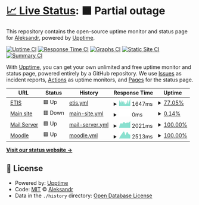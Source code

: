 # [📈 Live Status](https://ijo42.github.io/psu-uptime): <!--live status--> **🟧 Partial outage**

This repository contains the open-source uptime monitor and status page for [Aleksandr](https://ijo42.ru), powered by [Upptime](https://github.com/upptime/upptime).

[![Uptime CI](https://github.com/ijo42/psu-uptime/workflows/Uptime%20CI/badge.svg)](https://github.com/ijo42/psu-uptime/actions?query=workflow%3A%22Uptime+CI%22)
[![Response Time CI](https://github.com/ijo42/psu-uptime/workflows/Response%20Time%20CI/badge.svg)](https://github.com/ijo42/psu-uptime/actions?query=workflow%3A%22Response+Time+CI%22)
[![Graphs CI](https://github.com/ijo42/psu-uptime/workflows/Graphs%20CI/badge.svg)](https://github.com/ijo42/psu-uptime/actions?query=workflow%3A%22Graphs+CI%22)
[![Static Site CI](https://github.com/ijo42/psu-uptime/workflows/Static%20Site%20CI/badge.svg)](https://github.com/ijo42/psu-uptime/actions?query=workflow%3A%22Static+Site+CI%22)
[![Summary CI](https://github.com/ijo42/psu-uptime/workflows/Summary%20CI/badge.svg)](https://github.com/ijo42/psu-uptime/actions?query=workflow%3A%22Summary+CI%22)

With [Upptime](https://upptime.js.org), you can get your own unlimited and free uptime monitor and status page, powered entirely by a GitHub repository. We use [Issues](https://github.com/ijo42/psu-uptime/issues) as incident reports, [Actions](https://github.com/ijo42/psu-uptime/actions) as uptime monitors, and [Pages](https://ijo42.github.io/psu-uptime) for the status page.

<!--start: status pages-->
<!-- This summary is generated by Upptime (https://github.com/upptime/upptime) -->
<!-- Do not edit this manually, your changes will be overwritten -->
<!-- prettier-ignore -->
| URL | Status | History | Response Time | Uptime |
| --- | ------ | ------- | ------------- | ------ |
| <img alt="" src="https://icons.duckduckgo.com/ip3/student.psu.ru.ico" height="13"> [ETIS](https://student.psu.ru) | 🟩 Up | [etis.yml](https://github.com/ijo42/psu-uptime/commits/HEAD/history/etis.yml) | <details><summary><img alt="Response time graph" src="./graphs/etis/response-time-week.png" height="20"> 1647ms</summary><br><a href="https://ijo42.github.io/psu-uptime/history/etis"><img alt="Response time 1853" src="https://img.shields.io/endpoint?url=https%3A%2F%2Fraw.githubusercontent.com%2Fijo42%2Fpsu-uptime%2FHEAD%2Fapi%2Fetis%2Fresponse-time.json"></a><br><a href="https://ijo42.github.io/psu-uptime/history/etis"><img alt="24-hour response time 2221" src="https://img.shields.io/endpoint?url=https%3A%2F%2Fraw.githubusercontent.com%2Fijo42%2Fpsu-uptime%2FHEAD%2Fapi%2Fetis%2Fresponse-time-day.json"></a><br><a href="https://ijo42.github.io/psu-uptime/history/etis"><img alt="7-day response time 1647" src="https://img.shields.io/endpoint?url=https%3A%2F%2Fraw.githubusercontent.com%2Fijo42%2Fpsu-uptime%2FHEAD%2Fapi%2Fetis%2Fresponse-time-week.json"></a><br><a href="https://ijo42.github.io/psu-uptime/history/etis"><img alt="30-day response time 1705" src="https://img.shields.io/endpoint?url=https%3A%2F%2Fraw.githubusercontent.com%2Fijo42%2Fpsu-uptime%2FHEAD%2Fapi%2Fetis%2Fresponse-time-month.json"></a><br><a href="https://ijo42.github.io/psu-uptime/history/etis"><img alt="1-year response time 1853" src="https://img.shields.io/endpoint?url=https%3A%2F%2Fraw.githubusercontent.com%2Fijo42%2Fpsu-uptime%2FHEAD%2Fapi%2Fetis%2Fresponse-time-year.json"></a></details> | <details><summary><a href="https://ijo42.github.io/psu-uptime/history/etis">77.05%</a></summary><a href="https://ijo42.github.io/psu-uptime/history/etis"><img alt="All-time uptime 98.34%" src="https://img.shields.io/endpoint?url=https%3A%2F%2Fraw.githubusercontent.com%2Fijo42%2Fpsu-uptime%2FHEAD%2Fapi%2Fetis%2Fuptime.json"></a><br><a href="https://ijo42.github.io/psu-uptime/history/etis"><img alt="24-hour uptime 68.69%" src="https://img.shields.io/endpoint?url=https%3A%2F%2Fraw.githubusercontent.com%2Fijo42%2Fpsu-uptime%2FHEAD%2Fapi%2Fetis%2Fuptime-day.json"></a><br><a href="https://ijo42.github.io/psu-uptime/history/etis"><img alt="7-day uptime 77.05%" src="https://img.shields.io/endpoint?url=https%3A%2F%2Fraw.githubusercontent.com%2Fijo42%2Fpsu-uptime%2FHEAD%2Fapi%2Fetis%2Fuptime-week.json"></a><br><a href="https://ijo42.github.io/psu-uptime/history/etis"><img alt="30-day uptime 94.43%" src="https://img.shields.io/endpoint?url=https%3A%2F%2Fraw.githubusercontent.com%2Fijo42%2Fpsu-uptime%2FHEAD%2Fapi%2Fetis%2Fuptime-month.json"></a><br><a href="https://ijo42.github.io/psu-uptime/history/etis"><img alt="1-year uptime 98.34%" src="https://img.shields.io/endpoint?url=https%3A%2F%2Fraw.githubusercontent.com%2Fijo42%2Fpsu-uptime%2FHEAD%2Fapi%2Fetis%2Fuptime-year.json"></a></details>
| <img alt="" src="https://icons.duckduckgo.com/ip3/www.psu.ru.ico" height="13"> [Main site](http://www.psu.ru) | 🟥 Down | [main-site.yml](https://github.com/ijo42/psu-uptime/commits/HEAD/history/main-site.yml) | <details><summary><img alt="Response time graph" src="./graphs/main-site/response-time-week.png" height="20"> 0ms</summary><br><a href="https://ijo42.github.io/psu-uptime/history/main-site"><img alt="Response time 2310" src="https://img.shields.io/endpoint?url=https%3A%2F%2Fraw.githubusercontent.com%2Fijo42%2Fpsu-uptime%2FHEAD%2Fapi%2Fmain-site%2Fresponse-time.json"></a><br><a href="https://ijo42.github.io/psu-uptime/history/main-site"><img alt="24-hour response time 0" src="https://img.shields.io/endpoint?url=https%3A%2F%2Fraw.githubusercontent.com%2Fijo42%2Fpsu-uptime%2FHEAD%2Fapi%2Fmain-site%2Fresponse-time-day.json"></a><br><a href="https://ijo42.github.io/psu-uptime/history/main-site"><img alt="7-day response time 0" src="https://img.shields.io/endpoint?url=https%3A%2F%2Fraw.githubusercontent.com%2Fijo42%2Fpsu-uptime%2FHEAD%2Fapi%2Fmain-site%2Fresponse-time-week.json"></a><br><a href="https://ijo42.github.io/psu-uptime/history/main-site"><img alt="30-day response time 2351" src="https://img.shields.io/endpoint?url=https%3A%2F%2Fraw.githubusercontent.com%2Fijo42%2Fpsu-uptime%2FHEAD%2Fapi%2Fmain-site%2Fresponse-time-month.json"></a><br><a href="https://ijo42.github.io/psu-uptime/history/main-site"><img alt="1-year response time 2310" src="https://img.shields.io/endpoint?url=https%3A%2F%2Fraw.githubusercontent.com%2Fijo42%2Fpsu-uptime%2FHEAD%2Fapi%2Fmain-site%2Fresponse-time-year.json"></a></details> | <details><summary><a href="https://ijo42.github.io/psu-uptime/history/main-site">0.14%</a></summary><a href="https://ijo42.github.io/psu-uptime/history/main-site"><img alt="All-time uptime 90.48%" src="https://img.shields.io/endpoint?url=https%3A%2F%2Fraw.githubusercontent.com%2Fijo42%2Fpsu-uptime%2FHEAD%2Fapi%2Fmain-site%2Fuptime.json"></a><br><a href="https://ijo42.github.io/psu-uptime/history/main-site"><img alt="24-hour uptime 0.00%" src="https://img.shields.io/endpoint?url=https%3A%2F%2Fraw.githubusercontent.com%2Fijo42%2Fpsu-uptime%2FHEAD%2Fapi%2Fmain-site%2Fuptime-day.json"></a><br><a href="https://ijo42.github.io/psu-uptime/history/main-site"><img alt="7-day uptime 0.14%" src="https://img.shields.io/endpoint?url=https%3A%2F%2Fraw.githubusercontent.com%2Fijo42%2Fpsu-uptime%2FHEAD%2Fapi%2Fmain-site%2Fuptime-week.json"></a><br><a href="https://ijo42.github.io/psu-uptime/history/main-site"><img alt="30-day uptime 67.67%" src="https://img.shields.io/endpoint?url=https%3A%2F%2Fraw.githubusercontent.com%2Fijo42%2Fpsu-uptime%2FHEAD%2Fapi%2Fmain-site%2Fuptime-month.json"></a><br><a href="https://ijo42.github.io/psu-uptime/history/main-site"><img alt="1-year uptime 90.48%" src="https://img.shields.io/endpoint?url=https%3A%2F%2Fraw.githubusercontent.com%2Fijo42%2Fpsu-uptime%2FHEAD%2Fapi%2Fmain-site%2Fuptime-year.json"></a></details>
| <img alt="" src="https://icons.duckduckgo.com/ip3/mail.psu.ru.ico" height="13"> [Mail Server](https://mail.psu.ru) | 🟩 Up | [mail-server.yml](https://github.com/ijo42/psu-uptime/commits/HEAD/history/mail-server.yml) | <details><summary><img alt="Response time graph" src="./graphs/mail-server/response-time-week.png" height="20"> 2021ms</summary><br><a href="https://ijo42.github.io/psu-uptime/history/mail-server"><img alt="Response time 2128" src="https://img.shields.io/endpoint?url=https%3A%2F%2Fraw.githubusercontent.com%2Fijo42%2Fpsu-uptime%2FHEAD%2Fapi%2Fmail-server%2Fresponse-time.json"></a><br><a href="https://ijo42.github.io/psu-uptime/history/mail-server"><img alt="24-hour response time 2613" src="https://img.shields.io/endpoint?url=https%3A%2F%2Fraw.githubusercontent.com%2Fijo42%2Fpsu-uptime%2FHEAD%2Fapi%2Fmail-server%2Fresponse-time-day.json"></a><br><a href="https://ijo42.github.io/psu-uptime/history/mail-server"><img alt="7-day response time 2021" src="https://img.shields.io/endpoint?url=https%3A%2F%2Fraw.githubusercontent.com%2Fijo42%2Fpsu-uptime%2FHEAD%2Fapi%2Fmail-server%2Fresponse-time-week.json"></a><br><a href="https://ijo42.github.io/psu-uptime/history/mail-server"><img alt="30-day response time 2015" src="https://img.shields.io/endpoint?url=https%3A%2F%2Fraw.githubusercontent.com%2Fijo42%2Fpsu-uptime%2FHEAD%2Fapi%2Fmail-server%2Fresponse-time-month.json"></a><br><a href="https://ijo42.github.io/psu-uptime/history/mail-server"><img alt="1-year response time 2128" src="https://img.shields.io/endpoint?url=https%3A%2F%2Fraw.githubusercontent.com%2Fijo42%2Fpsu-uptime%2FHEAD%2Fapi%2Fmail-server%2Fresponse-time-year.json"></a></details> | <details><summary><a href="https://ijo42.github.io/psu-uptime/history/mail-server">100.00%</a></summary><a href="https://ijo42.github.io/psu-uptime/history/mail-server"><img alt="All-time uptime 100.00%" src="https://img.shields.io/endpoint?url=https%3A%2F%2Fraw.githubusercontent.com%2Fijo42%2Fpsu-uptime%2FHEAD%2Fapi%2Fmail-server%2Fuptime.json"></a><br><a href="https://ijo42.github.io/psu-uptime/history/mail-server"><img alt="24-hour uptime 100.00%" src="https://img.shields.io/endpoint?url=https%3A%2F%2Fraw.githubusercontent.com%2Fijo42%2Fpsu-uptime%2FHEAD%2Fapi%2Fmail-server%2Fuptime-day.json"></a><br><a href="https://ijo42.github.io/psu-uptime/history/mail-server"><img alt="7-day uptime 100.00%" src="https://img.shields.io/endpoint?url=https%3A%2F%2Fraw.githubusercontent.com%2Fijo42%2Fpsu-uptime%2FHEAD%2Fapi%2Fmail-server%2Fuptime-week.json"></a><br><a href="https://ijo42.github.io/psu-uptime/history/mail-server"><img alt="30-day uptime 100.00%" src="https://img.shields.io/endpoint?url=https%3A%2F%2Fraw.githubusercontent.com%2Fijo42%2Fpsu-uptime%2FHEAD%2Fapi%2Fmail-server%2Fuptime-month.json"></a><br><a href="https://ijo42.github.io/psu-uptime/history/mail-server"><img alt="1-year uptime 100.00%" src="https://img.shields.io/endpoint?url=https%3A%2F%2Fraw.githubusercontent.com%2Fijo42%2Fpsu-uptime%2FHEAD%2Fapi%2Fmail-server%2Fuptime-year.json"></a></details>
| <img alt="" src="https://icons.duckduckgo.com/ip3/online.psu.ru.ico" height="13"> [Moodle](https://online.psu.ru) | 🟩 Up | [moodle.yml](https://github.com/ijo42/psu-uptime/commits/HEAD/history/moodle.yml) | <details><summary><img alt="Response time graph" src="./graphs/moodle/response-time-week.png" height="20"> 2513ms</summary><br><a href="https://ijo42.github.io/psu-uptime/history/moodle"><img alt="Response time 2512" src="https://img.shields.io/endpoint?url=https%3A%2F%2Fraw.githubusercontent.com%2Fijo42%2Fpsu-uptime%2FHEAD%2Fapi%2Fmoodle%2Fresponse-time.json"></a><br><a href="https://ijo42.github.io/psu-uptime/history/moodle"><img alt="24-hour response time 1998" src="https://img.shields.io/endpoint?url=https%3A%2F%2Fraw.githubusercontent.com%2Fijo42%2Fpsu-uptime%2FHEAD%2Fapi%2Fmoodle%2Fresponse-time-day.json"></a><br><a href="https://ijo42.github.io/psu-uptime/history/moodle"><img alt="7-day response time 2513" src="https://img.shields.io/endpoint?url=https%3A%2F%2Fraw.githubusercontent.com%2Fijo42%2Fpsu-uptime%2FHEAD%2Fapi%2Fmoodle%2Fresponse-time-week.json"></a><br><a href="https://ijo42.github.io/psu-uptime/history/moodle"><img alt="30-day response time 2393" src="https://img.shields.io/endpoint?url=https%3A%2F%2Fraw.githubusercontent.com%2Fijo42%2Fpsu-uptime%2FHEAD%2Fapi%2Fmoodle%2Fresponse-time-month.json"></a><br><a href="https://ijo42.github.io/psu-uptime/history/moodle"><img alt="1-year response time 2512" src="https://img.shields.io/endpoint?url=https%3A%2F%2Fraw.githubusercontent.com%2Fijo42%2Fpsu-uptime%2FHEAD%2Fapi%2Fmoodle%2Fresponse-time-year.json"></a></details> | <details><summary><a href="https://ijo42.github.io/psu-uptime/history/moodle">100.00%</a></summary><a href="https://ijo42.github.io/psu-uptime/history/moodle"><img alt="All-time uptime 99.77%" src="https://img.shields.io/endpoint?url=https%3A%2F%2Fraw.githubusercontent.com%2Fijo42%2Fpsu-uptime%2FHEAD%2Fapi%2Fmoodle%2Fuptime.json"></a><br><a href="https://ijo42.github.io/psu-uptime/history/moodle"><img alt="24-hour uptime 100.00%" src="https://img.shields.io/endpoint?url=https%3A%2F%2Fraw.githubusercontent.com%2Fijo42%2Fpsu-uptime%2FHEAD%2Fapi%2Fmoodle%2Fuptime-day.json"></a><br><a href="https://ijo42.github.io/psu-uptime/history/moodle"><img alt="7-day uptime 100.00%" src="https://img.shields.io/endpoint?url=https%3A%2F%2Fraw.githubusercontent.com%2Fijo42%2Fpsu-uptime%2FHEAD%2Fapi%2Fmoodle%2Fuptime-week.json"></a><br><a href="https://ijo42.github.io/psu-uptime/history/moodle"><img alt="30-day uptime 100.00%" src="https://img.shields.io/endpoint?url=https%3A%2F%2Fraw.githubusercontent.com%2Fijo42%2Fpsu-uptime%2FHEAD%2Fapi%2Fmoodle%2Fuptime-month.json"></a><br><a href="https://ijo42.github.io/psu-uptime/history/moodle"><img alt="1-year uptime 99.77%" src="https://img.shields.io/endpoint?url=https%3A%2F%2Fraw.githubusercontent.com%2Fijo42%2Fpsu-uptime%2FHEAD%2Fapi%2Fmoodle%2Fuptime-year.json"></a></details>

<!--end: status pages-->

[**Visit our status website →**](https://ijo42.github.io/psu-uptime)

## 📄 License

- Powered by: [Upptime](https://github.com/upptime/upptime)
- Code: [MIT](./LICENSE) © [Aleksandr](https://ijo42.ru)
- Data in the `./history` directory: [Open Database License](https://opendatacommons.org/licenses/odbl/1-0/)
